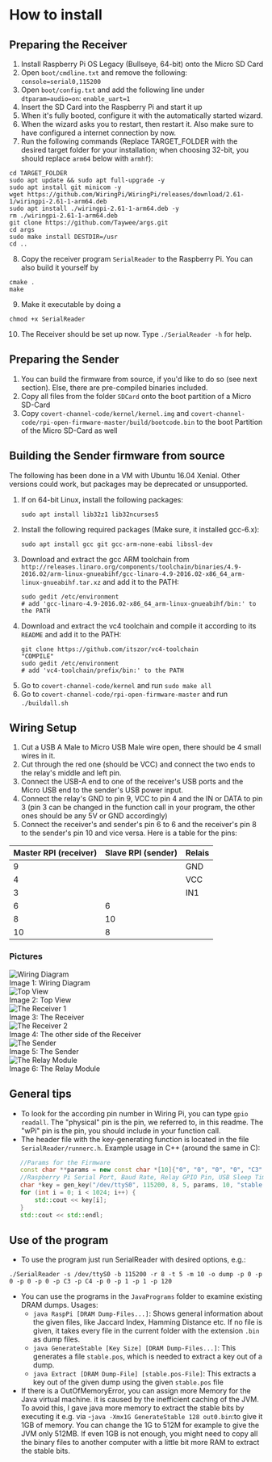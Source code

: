 # How to install

## Preparing the Receiver

1. Install Raspberry Pi OS Legacy (Bullseye, 64-bit) onto the Micro SD Card
2. Open ``boot/cmdline.txt`` and remove the following: ``console=serial0,115200``
3. Open ``boot/config.txt`` and add the following line under ``dtparam=audio=on``: ``enable_uart=1``
4. Insert the SD Card into the Raspberry Pi and start it up
5. When it's fully booted, configure it with the automatically started wizard.
6. When the wizard asks you to restart, then restart it. Also make sure to have configured a internet connection by now.
7. Run the following commands (Replace TARGET_FOLDER with the desired target folder for your installation; when choosing 32-bit, you should replace `arm64` below with `armhf`):
```shell
cd TARGET_FOLDER
sudo apt update && sudo apt full-upgrade -y
sudo apt install git minicom -y
wget https://github.com/WiringPi/WiringPi/releases/download/2.61-1/wiringpi-2.61-1-arm64.deb
sudo apt install ./wiringpi-2.61-1-arm64.deb -y
rm ./wiringpi-2.61-1-arm64.deb
git clone https://github.com/Taywee/args.git
cd args
sudo make install DESTDIR=/usr
cd ..
```
8. Copy the receiver program ``SerialReader`` to the Raspberry Pi. You can also build it yourself by
```shell
cmake .
make
```
9. Make it executable by doing a
```shell
chmod +x SerialReader
```
10. The Receiver should be set up now. Type ``./SerialReader -h`` for help.

## Preparing the Sender

1. You can build the firmware from source, if you'd like to do so (see next section). Else, there are pre-compiled binaries included.
2. Copy all files from the folder ``SDCard`` onto the boot partition of a Micro SD-Card
3. Copy ``covert-channel-code/kernel/kernel.img`` and ``covert-channel-code/rpi-open-firmware-master/build/bootcode.bin`` to the boot Partition of the Micro SD-Card as well

## Building the Sender firmware from source

The following has been done in a VM with Ubuntu 16.04 Xenial. Other versions could work, but packages may be deprecated or unsupported.

1. If on 64-bit Linux, install the following packages:
   ```shell
   sudo apt install lib32z1 lib32ncurses5
   ```
2. Install the following required packages (Make sure, it installed gcc-6.x):
   ```shell
   sudo apt install gcc git gcc-arm-none-eabi libssl-dev
   ```
3. Download and extract the gcc ARM toolchain from ``http://releases.linaro.org/components/toolchain/binaries/4.9-2016.02/arm-linux-gnueabihf/gcc-linaro-4.9-2016.02-x86_64_arm-linux-gnueabihf.tar.xz`` and add it to the PATH:
   ```shell
   sudo gedit /etc/environment
   # add 'gcc-linaro-4.9-2016.02-x86_64_arm-linux-gnueabihf/bin:' to the PATH
   ```
4. Download and extract the vc4 toolchain and compile it according to its `README` and add it to the PATH:
   ```shell
   git clone https://github.com/itszor/vc4-toolchain
   "COMPILE"
   sudo gedit /etc/environment
   # add 'vc4-toolchain/prefix/bin:' to the PATH
   ```
5. Go to ``covert-channel-code/kernel`` and run ``sudo make all``
6. Go to ``covert-channel-code/rpi-open-firmware-master`` and run ``./buildall.sh``

## Wiring Setup

1. Cut a USB A Male to Micro USB Male wire open, there should be 4 small wires in it.
2. Cut through the red one (should be VCC) and connect the two ends to the relay's middle and left pin.
3. Connect the USB-A end to one of the receiver's USB ports and the Micro USB end to the sender's USB power input.
4. Connect the relay's GND to pin 9, VCC to pin 4 and the IN or DATA to pin 3 (pin 3 can be changed in the function call in your program, the other ones should be any 5V or GND accordingly)
5. Connect the receiver's and sender's pin 6 to 6 and the receiver's pin 8 to the sender's pin 10 and vice versa.
Here is a table for the pins:

| Master RPI (receiver) | Slave RPI (sender) | Relais |
| ------ | ------ | ------ |
| 9 |  | GND |
| 4 |   | VCC |
| 3 |   | IN1 |
| 6 | 6 |   |
| 8 | 10 |   |
| 10 | 8 |   |
### Pictures

![Wiring Diagram](./img/Wiring_Steckplatine.png?raw=true)<br>
Image 1: Wiring Diagram<br>
![Top View](./img/top_view.jpeg?raw=true)<br>
Image 2: Top View<br>
![The Receiver 1](./img/receiver_1.jpeg?raw=true)<br>
Image 3: The Receiver<br>
![The Receiver 2](./img/receiver_2.jpeg?raw=true)<br>
Image 4: The other side of the Receiver<br>
![The Sender](./img/sender.jpeg?raw=true)<br>
Image 5: The Sender<br>
![The Relay Module](./img/relay.jpeg?raw=true)<br>
Image 6: The Relay Module

## General tips

 - To look for the according pin number in Wiring Pi, you can type ``gpio readall``. The "physical" pin is the pin, we referred to, in this readme. The "wPi" pin is the pin, you should include in your function call.
 - The header file with the key-generating function is located in the file ``SerialReader/runnerc.h``. Example usage in C++ (around the same in C):
 ```cpp
    //Params for the Firmware
    const char **params = new const char *[10]{"0", "0", "0", "0", "C3", "C38", "0", "1", "1", "120"};
    //Raspberry Pi Serial Port, Baud Rate, Relay GPIO Pin, USB Sleep Time, Params for the Firmware, Params Size, stable.pos File, Key Length
    char *key = gen_key("/dev/ttyS0", 115200, 8, 5, params, 10, "stable.pos", 1024);
    for (int i = 0; i < 1024; i++) {
        std::cout << key[i];
    }
    std::cout << std::endl;
 ```
## Use of the program

 - To use the program just run SerialReader with desired options, e.g.:
 ```shell
 ./SerialReader -s /dev/ttyS0 -b 115200 -r 8 -t 5 -m 10 -o dump -p 0 -p 0 -p 0 -p 0 -p C3 -p C4 -p 0 -p 1 -p 1 -p 120
 ```

 - You can use the programs in the ``JavaPrograms`` folder to examine existing DRAM dumps. Usages:
   - ``java RaspPi [DRAM Dump-Files...]``: Shows general information about the given files, like Jaccard Index, Hamming Distance etc. If no file is given, it takes every file in the current folder with the extension ``.bin`` as dump files.
   - ``java GenerateStable [Key Size] [DRAM Dump-Files...]``: This generates a file ``stable.pos``, which is needed to extract a key out of a dump.
   - ``java Extract [DRAM Dump-File] [stable.pos-File]``: This extracts a key out of the given dump using the given ``stable.pos`` file
 - If there is a OutOfMemoryError, you can assign more Memory for the Java virtual machine.  it is caused by the inefficient caching of the JVM. To avoid this, I gave java more memory to extract the stable bits by executing it e.g. via
    -``java -Xmx1G GenerateStable 128 out0.bin``:to give it 1GB of memory. You can change the 1G to 512M for example to give the JVM only 512MB. If even 1GB is not enough, you might need to copy all the binary files to another computer with a little bit more RAM to extract the stable bits.
